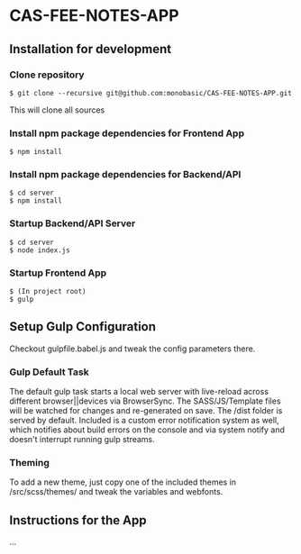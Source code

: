 # CAS-FEE-NOTES-APP

## Installation for development

### Clone repository
```
$ git clone --recursive git@github.com:monobasic/CAS-FEE-NOTES-APP.git
```
This will clone all sources


### Install npm package dependencies for Frontend App

```
$ npm install
```

### Install npm package dependencies for Backend/API

```
$ cd server
$ npm install
```

### Startup Backend/API Server
```
$ cd server
$ node index.js
```

### Startup Frontend App
```
$ (In project root)
$ gulp
```

## Setup Gulp Configuration
Checkout gulpfile.babel.js and tweak the config parameters there.

### Gulp Default Task
The default gulp task starts a local web server with live-reload across different browser||devices via BrowserSync. The SASS/JS/Template files will be watched for changes and re-generated on save. The /dist folder is served by default.
Included is a custom error notification system as well, which notifies about build errors on the console and via system notify and doesn't interrupt running gulp streams.

### Theming
To add a new theme, just copy one of the included themes in /src/scss/themes/ and tweak the variables and webfonts.

## Instructions for the App
...
